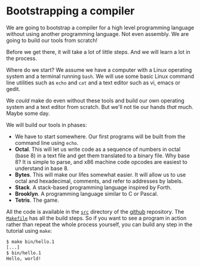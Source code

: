 # Bootstrapping a compiler

We are going to bootstrap a compiler for a high level programming language
without using another programming language. Not even assembly. We are going to
build our tools from scratch!

Before we get there, it will take a lot of little steps. And we will learn a lot
in the process.

Where do we start? We assume we have a computer with a Linux operating system and a terminal
running `bash`. We will use some basic Linux command line utilities such as `echo` and `cat` and a text
editor such as vi, emacs or gedit.

We *could* make do even without these tools and build our own operating system and a text
editor from scratch. But we'll not tie our hands *that* much. Maybe some day.

We will build our tools in phases:

* We have to start somewhere. Our first programs will be built from the command line
  using `echo`.
* **Octal**. This will let us write code as a sequence of numbers in
  octal (base 8) in a text file and get them translated to a binary file.
  Why base 8? It is simple to parse, and x86 machine
  code opcodes are easiest to understand in base 8.
* **Bytes**. This will make our lifes somewhat easier. It will allow us to use
  octal and hexadecimal, comments, and refer to addresses by labels.
* **Stack**. A stack-based programming language inspired by Forth.
* **Brooklyn**. A programming language similar to C or Pascal.
* **Tetris**. The game.

All the code is available in the [`src`](https://github.com/tczajka/bootstrap/tree/main/src) directory
of the [github](https://github.com/tczajka/bootstrap) repository.
The [`Makefile`](https://github.com/tczajka/bootstrap/blob/main/Makefile) has all the build steps.
So if you want to see a program in action rather than repeat the whole process yourself,
you can build any step in the tutorial using `make`:

```bash
$ make bin/hello.1
[...]
$ bin/hello.1
Hello, world!
```
